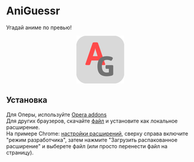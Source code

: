 # AniGuessr
Угадай аниме по превью!
<div align="center">
  <img height="128" src="./public/logo.png"/>
</div> 


## Установка
Для Оперы, используйте [Opera addons](https://addons.opera.com/ru/extensions/details/aniguessr/)
<br/>
Для других браузеров, скачайте [файл](./dist.crx) и установите как локальное расширение.
<br/>
На примере Chrome:  [настройки расширений](chrome://extensions/), сверху справа включите "режим разработчика", затем нажмите "Загрузить распакованное расширение" и выберете файл (или просто перенести файл на страницу).